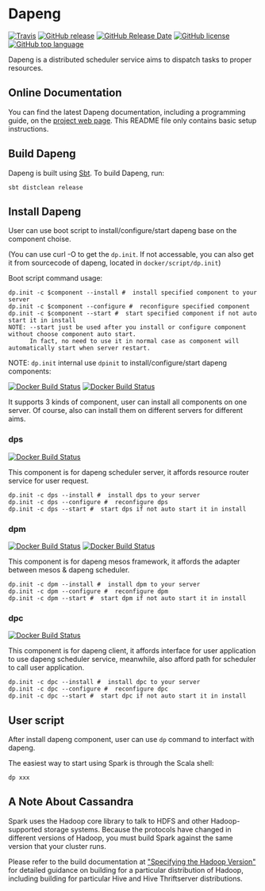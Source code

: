 # Dapeng

[![Travis](https://img.shields.io/travis/atline/dapeng.svg)](https://travis-ci.org/atline/dapeng/)
[![GitHub release](https://img.shields.io/github/release/atline/dapeng.svg)](#)
[![GitHub Release Date](https://img.shields.io/github/release-date/atline/dapeng.svg)](#)
[![GitHub license](https://img.shields.io/github/license/atline/dapeng.svg)](#)
[![GitHub top language](https://img.shields.io/github/languages/top/atline/dapeng.svg)](#)

Dapeng is a distributed scheduler service aims to dispatch tasks to proper resources.

## Online Documentation

You can find the latest Dapeng documentation, including a programming
guide, on the [project web page](#).
This README file only contains basic setup instructions.

## Build Dapeng

Dapeng is built using [Sbt](https://www.scala-sbt.org/).
To build Dapeng, run:

    sbt distclean release

## Install Dapeng

User can use boot script to install/configure/start dapeng base on the component choise.

(You can use curl -O to get the `dp.init`. If not accessable, you can also get it from sourcecode of dapeng, located in `docker/script/dp.init`)

Boot script command usage:

    dp.init -c $component --install #  install specified component to your server
    dp.init -c $component --configure #  reconfigure specified component
    dp.init -c $component --start #  start specified component if not auto start it in install
    NOTE: --start just be used after you install or configure component without choose component auto start.
          In fact, no need to use it in normal case as component will automatically start when server restart.

NOTE: `dp.init` internal use `dpinit` to install/configure/start dapeng components:

[![Docker Build Status](https://img.shields.io/docker/build/atline/dpinit.svg?label=docker(dpinit))](https://hub.docker.com/r/atline/dpinit/builds/)
[![Docker Build Status](https://img.shields.io/docker/build/atline/dpinitbase.svg?label=docker(dpinitbase))](https://hub.docker.com/r/atline/dpinitbase/builds/)

It supports 3 kinds of component, user can install all components on one server. Of course, also can install them on different servers for different aims.


### dps

[![Docker Build Status](https://img.shields.io/docker/build/atline/dps.svg?label=docker(dps))](https://hub.docker.com/r/atline/dps/builds/)

This component is for dapeng scheduler server, it affords resource router service for user request.

    dp.init -c dps --install #  install dps to your server
    dp.init -c dps --configure #  reconfigure dps
    dp.init -c dps --start #  start dps if not auto start it in install

### dpm
[![Docker Build Status](https://img.shields.io/docker/build/atline/dpm.svg?label=docker(dpm))](https://hub.docker.com/r/atline/dpm/builds/)
[![Docker Build Status](https://img.shields.io/docker/build/atline/dpmbase.svg?label=docker(dpmbase))](https://hub.docker.com/r/atline/dpmbase/builds/)

This component is for dapeng mesos framework, it affords the adapter between mesos & dapeng scheduler.

    dp.init -c dpm --install #  install dpm to your server
    dp.init -c dpm --configure #  reconfigure dpm
    dp.init -c dpm --start #  start dpm if not auto start it in install

### dpc
[![Docker Build Status](https://img.shields.io/docker/build/atline/dpc.svg?label=docker(dpc))](https://hub.docker.com/r/atline/dpc/builds/)

This component is for dapeng client, it affords interface for user application to use dapeng scheduler service, meanwhile, also afford path for scheduler to call user application.

    dp.init -c dpc --install #  install dpc to your server
    dp.init -c dpc --configure #  reconfigure dpc
    dp.init -c dpc --start #  start dpc if not auto start it in install

## User script

After install dapeng component, user can use `dp` command to interfact with dapeng.

The easiest way to start using Spark is through the Scala shell:

    dp xxx

## A Note About Cassandra

Spark uses the Hadoop core library to talk to HDFS and other Hadoop-supported
storage systems. Because the protocols have changed in different versions of
Hadoop, you must build Spark against the same version that your cluster runs.

Please refer to the build documentation at
["Specifying the Hadoop Version"](http://spark.apache.org/docs/latest/building-spark.html#specifying-the-hadoop-version)
for detailed guidance on building for a particular distribution of Hadoop, including
building for particular Hive and Hive Thriftserver distributions.


